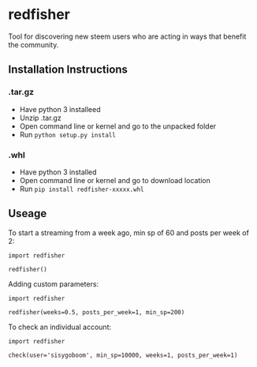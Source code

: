 # redfisher
Tool for discovering new steem users who are acting in ways that benefit the community.

## Installation Instructions
### .tar.gz
- Have python 3 installeed
- Unzip .tar.gz
- Open command line or kernel and go to the unpacked folder
- Run `python setup.py install`
### .whl
- Have python 3 installed
- Open command line or kernel and go to download location
- Run `pip install redfisher-xxxxx.whl`

## Useage
To start a streaming from a week ago, min sp of 60 and posts per week of 2:
~~~
import redfisher

redfisher()
~~~

Adding custom parameters:
~~~
import redfisher

redfisher(weeks=0.5, posts_per_week=1, min_sp=200)
~~~

To check an individual account:
~~~
import redfisher

check(user='sisygoboom', min_sp=10000, weeks=1, posts_per_week=1)
~~~
